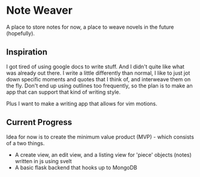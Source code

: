 # Note Weaver

A place to store notes for now, a place to weave novels in the future (hopefully).

## Inspiration

I got tired of using google docs to write stuff. And I didn't quite like what was already out there. I write a little differently than normal, I like to just jot down specific moments and quotes that I think of, and interweave them on the fly. Don't end up using outlines too frequently, so the plan is to make an app that can support that kind of writing style.

Plus I want to make a writing app that allows for vim motions.

## Current Progress

Idea for now is to create the minimum value product (MVP) - which consists of a two things.
- A create view, an edit view, and a listing view for 'piece' objects (notes) written in js using svelt
- A basic flask backend that hooks up to MongoDB

